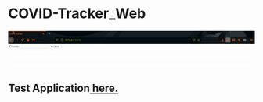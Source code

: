 # COVID-Tracker_Web
<img src="https://raw.githubusercontent.com/skarthik7/COVID_Tracker-Web/main/demo.gif" width="1000" > 
<h2>Test Application<a href="https://ska-covid-tracker-web.herokuapp.com/" target="_blank"> here.</a></h2>
